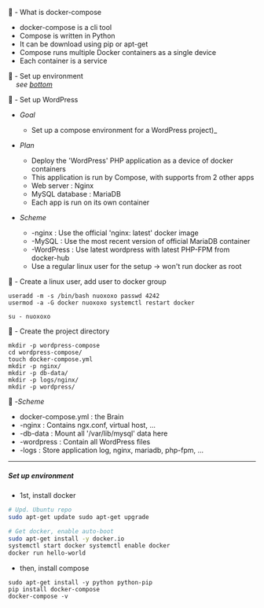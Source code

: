 :pencil: - What is docker-compose

- docker-compose is a cli tool
- Compose is written in Python
- It can be download using pip or apt-get
- Compose runs multiple Docker containers as a single device
- Each container is a service

:memo: - Set up environment \
_&nbsp;&nbsp;&nbsp;&nbsp;see [bottom](#bottom)_

:closed_book: - Set up WordPress 

- _Goal_
  - Set up a compose environment for a WordPress project)_

- _Plan_
  - Deploy the 'WordPress' PHP application as a device of docker containers
  - This application is run by Compose, with supports from 2 other apps
  - Web server : Nginx
  - MySQL database : MariaDB
  - Each app is run on its own container

- _Scheme_ 
  - -nginx : Use the official 'nginx: latest' docker image
  - -MySQL : Use the most recent version of official MariaDB container
  - -WordPress : Use latest wordpress with latest PHP-FPM from docker-hub
  - Use a regular linux user for the setup -> won't run docker as root


:speak_no_evil: - Create a linux user, add user to docker group
```
useradd -m -s /bin/bash nuoxoxo passwd 4242
usermod -a -G docker nuoxoxo systemctl restart docker

su - nuoxoxo 
```
:open_file_folder: - Create the project directory
```
mkdir -p wordpress-compose 
cd wordpress-compose/
touch docker-compose.yml
mkdir -p nginx/
mkdir -p db-data/
mkdir -p logs/nginx/
mkdir -p wordpress/
```
:incoming_envelope: -_Scheme_ 
- docker-compose.yml : the Brain
- -nginx : Contains ngx.conf, virtual host, ...
- -db-data : Mount all '/var/lib/mysql' data here
- -wordpress : Contain all WordPress files
- -logs : Store application log, nginx, mariadb, php-fpm, ...




--- 
<a name="bottom"></a>
##### Set up environment 
- 1st, install docker
```sh
# Upd. Ubuntu repo
sudo apt-get update sudo apt-get upgrade

# Get docker, enable auto-boot
sudo apt-get install -y docker.io
systemctl start docker systemctl enable docker
docker run hello-world
```
- then, install compose
```
sudo apt-get install -y python python-pip
pip install docker-compose
docker-compose -v
```

